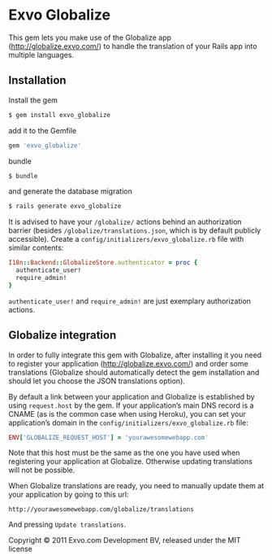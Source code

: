 # Exvo Globalize

This gem lets you make use of the Globalize app (http://globalize.exvo.com/)
to handle the translation of your Rails app into multiple languages.


## Installation

Install the gem

```bash
$ gem install exvo_globalize
```

add it to the Gemfile

```ruby
gem 'exvo_globalize'
```

bundle

```bash
$ bundle
```

and generate the database migration

```bash
$ rails generate exvo_globalize
```


It is advised to have your `/globalize/` actions behind an authorization barrier (besides `/globalize/translations.json`, which is by default publicly accessible).
Create a `config/initializers/exvo_globalize.rb` file with similar contents:

```ruby
I18n::Backend::GlobalizeStore.authenticator = proc {
  authenticate_user!
  require_admin!
}
```

`authenticate_user!` and `require_admin!` are just exemplary authorization actions.


## Globalize integration

In order to fully integrate this gem with Globalize, after installing it you need to register your application (http://globalize.exvo.com/) and order some translations (Globalize should automatically detect the gem installation and should let you choose the JSON translations option).

By default a link between your application and Globalize is established by using `request.host` by the gem. If your application’s main DNS record is a CNAME (as is the common case when using Heroku), you can set your application’s domain in the `config/initializers/exvo_globalize.rb` file:

```ruby
ENV['GLOBALIZE_REQUEST_HOST'] = 'yourawesomewebapp.com'
```

Note that this host must be the same as the one you have used when registering your application at Globalize. Otherwise updating translations will not be possible.


When Globalize translations are ready, you need to manually update them at your application by going to this url:

```
http://yourawesomewebapp.com/globalize/translations
```

And pressing `Update translations`.



Copyright © 2011 Exvo.com Development BV, released under the MIT license
